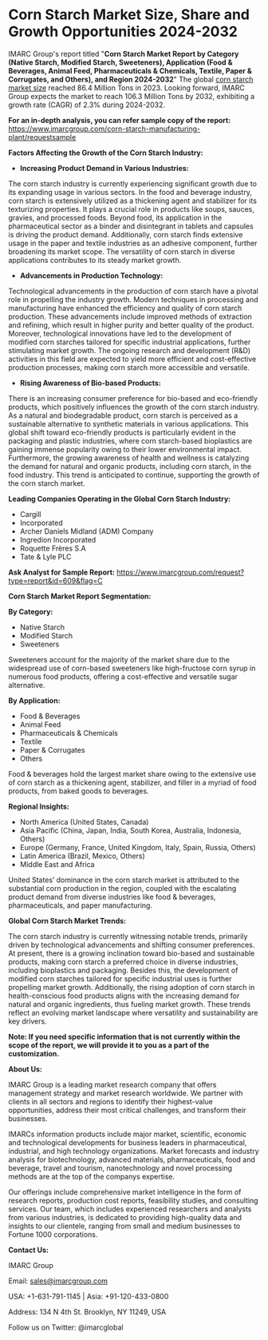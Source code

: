 ﻿# **Corn Starch Market Size, Share and Growth Opportunities 2024-2032**
IMARC Group's report titled "**Corn Starch Market Report by Category (Native Starch, Modified Starch, Sweeteners), Application (Food & Beverages, Animal Feed, Pharmaceuticals & Chemicals, Textile, Paper & Corrugates, and Others), and Region 2024-2032**" The global [corn starch market size](https://www.imarcgroup.com/corn-starch-manufacturing-plant) reached 86.4 Million Tons in 2023. Looking forward, IMARC Group expects the market to reach 106.3 Million Tons by 2032, exhibiting a growth rate (CAGR) of 2.3% during 2024-2032.

**For an in-depth analysis, you can refer sample copy of the report:** <https://www.imarcgroup.com/corn-starch-manufacturing-plant/requestsample>

**Factors Affecting the Growth of the Corn Starch Industry:**

- **Increasing Product Demand in Various Industries:**

The corn starch industry is currently experiencing significant growth due to its expanding usage in various sectors. In the food and beverage industry, corn starch is extensively utilized as a thickening agent and stabilizer for its texturizing properties. It plays a crucial role in products like soups, sauces, gravies, and processed foods. Beyond food, its application in the pharmaceutical sector as a binder and disintegrant in tablets and capsules is driving the product demand. Additionally, corn starch finds extensive usage in the paper and textile industries as an adhesive component, further broadening its market scope. The versatility of corn starch in diverse applications contributes to its steady market growth.

- **Advancements in Production Technology:**

Technological advancements in the production of corn starch have a pivotal role in propelling the industry growth. Modern techniques in processing and manufacturing have enhanced the efficiency and quality of corn starch production. These advancements include improved methods of extraction and refining, which result in higher purity and better quality of the product. Moreover, technological innovations have led to the development of modified corn starches tailored for specific industrial applications, further stimulating market growth. The ongoing research and development (R&D) activities in this field are expected to yield more efficient and cost-effective production processes, making corn starch more accessible and versatile.

- **Rising Awareness of Bio-based Products:**

There is an increasing consumer preference for bio-based and eco-friendly products, which positively influences the growth of the corn starch industry. As a natural and biodegradable product, corn starch is perceived as a sustainable alternative to synthetic materials in various applications. This global shift toward eco-friendly products is particularly evident in the packaging and plastic industries, where corn starch-based bioplastics are gaining immense popularity owing to their lower environmental impact. Furthermore, the growing awareness of health and wellness is catalyzing the demand for natural and organic products, including corn starch, in the food industry. This trend is anticipated to continue, supporting the growth of the corn starch market.

**Leading Companies Operating in the Global Corn Starch Industry:**

- Cargill
- Incorporated
- Archer Daniels Midland (ADM) Company
- Ingredion Incorporated
- Roquette Frères S.A
- Tate & Lyle PLC

**Ask Analyst for Sample Report:** <https://www.imarcgroup.com/request?type=report&id=609&flag=C>

**Corn Starch Market Report Segmentation:**

**By Category:**

- Native Starch
- Modified Starch
- Sweeteners

Sweeteners account for the majority of the market share due to the widespread use of corn-based sweeteners like high-fructose corn syrup in numerous food products, offering a cost-effective and versatile sugar alternative.

**By Application:**

- Food & Beverages
- Animal Feed
- Pharmaceuticals & Chemicals
- Textile
- Paper & Corrugates
- Others

Food & beverages hold the largest market share owing to the extensive use of corn starch as a thickening agent, stabilizer, and filler in a myriad of food products, from baked goods to beverages.

**Regional Insights:**

- North America (United States, Canada)
- Asia Pacific (China, Japan, India, South Korea, Australia, Indonesia, Others)
- Europe (Germany, France, United Kingdom, Italy, Spain, Russia, Others)
- Latin America (Brazil, Mexico, Others)
- Middle East and Africa

United States’ dominance in the corn starch market is attributed to the substantial corn production in the region, coupled with the escalating product demand from diverse industries like food & beverages, pharmaceuticals, and paper manufacturing.

**Global Corn Starch Market Trends:**

The corn starch industry is currently witnessing notable trends, primarily driven by technological advancements and shifting consumer preferences. At present, there is a growing inclination toward bio-based and sustainable products, making corn starch a preferred choice in diverse industries, including bioplastics and packaging. Besides this, the development of modified corn starches tailored for specific industrial uses is further propelling market growth. Additionally, the rising adoption of corn starch in health-conscious food products aligns with the increasing demand for natural and organic ingredients, thus fueling market growth. These trends reflect an evolving market landscape where versatility and sustainability are key drivers.

**Note: If you need specific information that is not currently within the scope of the report, we will provide it to you as a part of the customization.**

**About Us:**

IMARC Group is a leading market research company that offers management strategy and market research worldwide. We partner with clients in all sectors and regions to identify their highest-value opportunities, address their most critical challenges, and transform their businesses.

IMARCs information products include major market, scientific, economic and technological developments for business leaders in pharmaceutical, industrial, and high technology organizations. Market forecasts and industry analysis for biotechnology, advanced materials, pharmaceuticals, food and beverage, travel and tourism, nanotechnology and novel processing methods are at the top of the companys expertise.

Our offerings include comprehensive market intelligence in the form of research reports, production cost reports, feasibility studies, and consulting services. Our team, which includes experienced researchers and analysts from various industries, is dedicated to providing high-quality data and insights to our clientele, ranging from small and medium businesses to Fortune 1000 corporations.

**Contact Us:**

IMARC Group

Email: sales@imarcgroup.com

USA: +1-631-791-1145 | Asia: +91-120-433-0800

Address: 134 N 4th St. Brooklyn, NY 11249, USA

Follow us on Twitter: @imarcglobal
